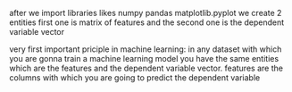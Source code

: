 after we import libraries likes numpy pandas matplotlib.pyplot
we create 2 entities
first one is matrix of features and the second one is the dependent variable vector

very first important priciple in machine learning:
in any dataset with which you are gonna train a machine learning
model you have the same entities which are the features and the dependent variable vector. features are the columns with which you
are going to predict the dependent variable
